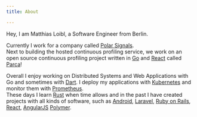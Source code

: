 ```yaml
---
title: About

---
```

Hey, I am Matthias Loibl, a Software Engineer from Berlin.

Currently I work for a company called [Polar Signals](https://www.polarsignals.com/).  
Next to building the hosted continuous profiling service, we work on an open source continuous profiling project written in [Go](https://go.dev/) and [React](https://reactjs.org/) called [Parca](https://www.parca.dev/)!

Overall I enjoy working on Distributed Systems and Web Applications with Go and sometimes with [Dart](https://www.dartlang.org/). I deploy my applications with [Kubernetes](https://kubernetes.io/) and monitor them with [Prometheus](https://prometheus.io/).  
These days I learn [Rust](https://www.rust-lang.org/) when time allows and in the past I have created projects with all kinds of software, such as [Android](https://www.android.com/), [Laravel](https://laravel.com/), [Ruby on Rails](http://rubyonrails.org/), [React](http://facebook.github.io/react/), [AngularJS](https://angularjs.org/) [Polymer](https://www.polymer-project.org/).